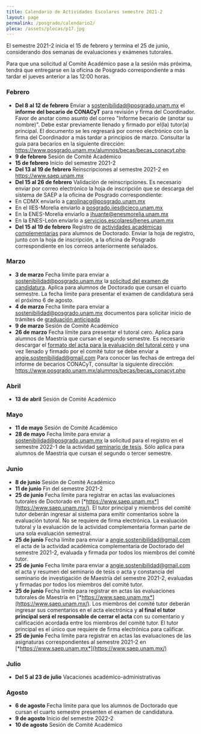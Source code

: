 ```yaml
---
title: Calendario de Actividades Escolares semestre 2021-2
layout: page
permalink: /posgrado/calendario2/
pleca: /assets/plecas/p17.jpg
---
```


El semestre 2021-2 inicia el 15 de febrero y termina el 25 de junio, considerando dos semanas de evaluaciones y exámenes tutorales.

Para que una solicitud al Comité Académico pase a la sesión más próxima, tendrá que entregarse en la oficina de Posgrado correspondiente a más tardar el jueves anterior a las 12:00 horas. 

### Febrero

- **Del 8 al 12 de febrero** Enviar a <sostenibilidad@posgrado.unam.mx> el **informe del becario de CONACyT** para revisión y firma del Coordinador. Favor de anotar como asunto del correo "Informe becario de (anotar su nombre)". Debe estar previamente llenado y firmado por el(la) tutor(a) principal. El documento se les regresará por correo electrónico con la firma del Coordinador a más tardar a principios de marzo. Consultar la guía para becarios en la siguiente dirección: <https://www.posgrado.unam.mx/alumnos/becas/becas_conacyt.php>
- **9 de febrero** Sesión de Comité Académico
- **15 de febrero** Inicio del semestre 2021-2
- **Del 13 al 19 de febrero** Reinscripciones al semestre 2021-2 en <https://www.saep.unam.mx>
- **Del 15 al 26 de febrero** Validación de reinscripciones.  Es necesario enviar por correo electrónico la hoja de inscripción que se descarga del sistema de SAEP a la oficina de Posgrado correspondiente:
- En CDMX enviarlo a <carolinacg@posgrado.unam.mx>
- En el IIES-Morelia enviarlo a <posgrado.iies@cieco.unam.mx>
- En la ENES-Morelia enviarlo a <jhuante@enesmorelia.unam.mx>
- En la ENES-León enviarlo a <servicios.escolares@enes.unam.mx>
- **Del 15 al 19 de febrero** Registro de [actividades académicas complementarias](/doctorado/actividades) para alumnos de Doctorado. Enviar la hoja de registro, junto con la hoja de inscripción, a la oficina de Posgrado correspondiente en los correos anteriormente señalados.

### Marzo
- **3 de marzo** Fecha límite para enviar a <sostenibilidad@posgrado.unam.mx> la [solicitud del examen de candidatura](/doctorado/candidatura). Aplica para alumnos de Doctorado que cursan el cuarto semestre. La fecha límite para presentar el examen de candidatura será el próximo 6 de agosto. 
- **4 de marzo** Fecha límite para enviar a sostenibilidad@posgrado.unam.mx documentos para solicitar inicio de trámites de [graduación anticipada](/maestria/graduacion-anticipada)
- **9 de marzo** Sesión de Comité Académico
- **26 de marzo** Fecha límite para presentar el tutoral cero. Aplica para alumnos de Maestría que cursan el segundo semestre. Es necesario descargar el [formato del acta para la evaluación del tutoral cero](/assets/formatos/maestria/tutoral_0.pdf)  y una vez llenado y firmado por el comité tutor se debe enviar a <angie.sostenibilidad@gmail.com>
Para conocer las fechas de entrega del informe de becarios CONACyT, consultar la siguiente dirección: <https://www.posgrado.unam.mx/alumnos/becas/becas_conacyt.php>

### Abril

- **13 de abril** Sesión de Comité Académico

### Mayo

- **11 de mayo** Sesión de Comité Académico
- **28 de mayo** Fecha límite para enviar a <sostenibilidad@posgrado.unam.mx> la solicitud para el registro en el semestre 2022-1 de la actividad [seminario de tesis](/maestria/seminario_tesis). Sólo aplica para alumnos de Maestría que cursan el segundo o tercer semestre.

### Junio
- **8 de junio** Sesión de Comité Académico
- **11 de junio** Fin del semestre 2021-2
- **25 de junio** Fecha límite para registrar en actas las evaluaciones tutorales de Doctorado en [*https://www.saep.unam.mx*](https://www.saep.unam.mx/). El tutor principal y miembros del comité tutor deberán ingresar al sistema para emitir comentarios sobre la evaluación tutoral. No se requiere de firma electrónica. La evaluación tutoral y la evaluación de la actividad complementaria forman parte de una sola evaluación semestral.
- **25 de junio** Fecha límite para enviar a <angie.sostenibilidad@gmail.com> el acta de la actividad académica complementaria de Doctorado del semestre 2021-2, evaluada y firmada por todos los miembros del comité tutor.
- **25 de junio** Fecha límite para enviar a <angie.sostenibilidad@gmail.com> el acta y resumen del seminario de tesis o acta y constancia del seminario de investigación de Maestría del semestre 2021-2, evaluadas y firmadas por todos los miembros del comité tutor.
- **25 de junio** Fecha límite para registrar en actas las evaluaciones tutorales de Maestría en [*https://www.saep.unam.mx*](https://www.saep.unam.mx/). Los miembros del comité tutor deberán ingresar sus comentarios en el acta electrónica y **al final el tutor principal será el responsable de cerrar el acta** con su comentario y calificación acordada entre los miembros del comité tutor. El tutor principal es el único que requiere de firma electrónica para calificar.
- **25 de junio** Fecha límite para registrar en actas las evaluaciones de las asignaturas correspondientes al semestre 2021-2 en [*https://www.saep.unam.mx*](https://www.saep.unam.mx/)

### Julio

- **Del 5 al 23 de julio** Vacaciones académico-administrativas

### Agosto

- **6 de agosto** Fecha límite para que los alumnos de Doctorado que cursan el cuarto semestre presenten el examen de candidatura.
- **9 de agosto** Inicio del semestre 2022-2
- **10 de agosto** Sesión de Comité Académico



